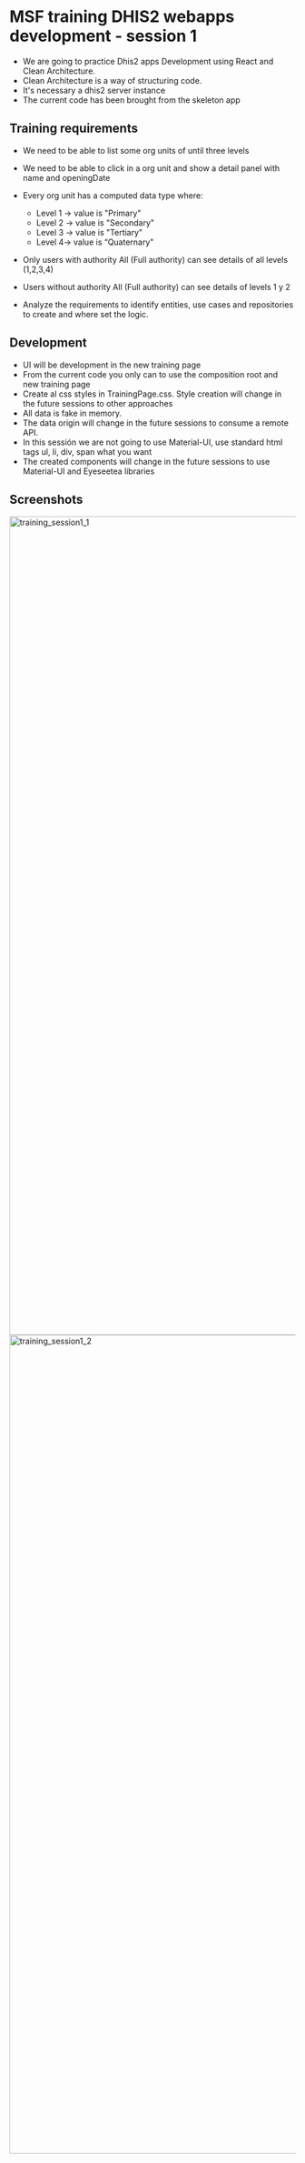 
# MSF training DHIS2 webapps development - session 1

-   We are going to practice Dhis2 apps Development using React and Clean Architecture.
-   Clean Architecture is a way of structuring code.
-   It's necessary a dhis2 server instance
-   The current code has been brought from the skeleton app

## Training requirements 

- We need to be able to list some org units of until three levels
- We need to be able to click in a org unit and show a detail panel with name and openingDate
- Every org unit has a computed data type where:
    * Level 1 -> value is "Primary"
    * Level 2 -> value is "Secondary"
    * Level 3 -> value is "Tertiary"
    * Level 4-> value is “Quaternary"
- Only users with authority All (Full authority) can see details of all levels (1,2,3,4)
- Users without authority All (Full authority) can see details of levels 1 y 2

- Analyze the requirements to identify entities, use cases and repositories to create and where set the logic.


## Development

 - UI will be development in the new training page
 - From the current code you only can to use the composition root and new training page
 - Create al css styles in TrainingPage.css. Style creation will change in the future sessions to other approaches
 - All data is fake in memory.
 - The data origin will change in the future sessions to consume a remote API.
 - In this sessión we are not going to use Material-UI, use standard html tags ul, li, div, span what you want
 - The created components will change in the future sessions to use Material-UI and Eyeseetea libraries

## Screenshots

<img width="1440" alt="training_session1_1" src="https://user-images.githubusercontent.com/5593590/119477917-ac8e3900-bd4f-11eb-8374-c75036d1bc7f.png">
<img width="1440" alt="training_session1_2" src="https://user-images.githubusercontent.com/5593590/119477944-b2841a00-bd4f-11eb-8c74-05259cc50f48.png">

